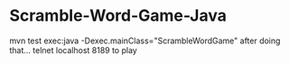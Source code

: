 # Scramble-Word-Game-Java
mvn test exec:java -Dexec.mainClass="ScrambleWordGame"
after doing that...
telnet localhost 8189 to play
